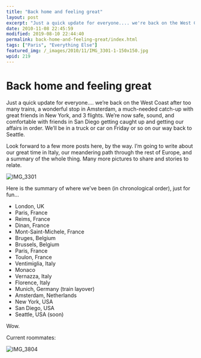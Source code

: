 ```yaml
---
title: "Back home and feeling great"
layout: post
excerpt: "Just a quick update for everyone.... we're back on the West Coast after too many trains, a wonderful stop in Amsterdam, a much-needed catch-up with great friends in New York, and 3 flights. We're now safe, sound, and comfortable with friends in San Diego getting caught up and getting our affairs in order. "
date: 2010-11-08 22:45:59
modified: 2019-08-10 22:44:40
permalink: back-home-and-feeling-great/index.html
tags: ["Paris", "Everything Else"]
featured_img: /_images/2010/11/IMG_3301-1-150x150.jpg
wpid: 219
---
```


# Back home and feeling great

Just a quick update for everyone…. we’re back on the West Coast after too many trains, a wonderful stop in Amsterdam, a much-needed catch-up with great friends in New York, and 3 flights. We’re now safe, sound, and comfortable with friends in San Diego getting caught up and getting our affairs in order. We’ll be in a truck or car on Friday or so on our way back to Seattle.

Look forward to a few more posts here, by the way. I’m going to write about our great time in Italy, our meandering path through the rest of Europe, and a summary of the whole thing. Many more pictures to share and stories to relate.

![](/_images/2010/11/IMG_3301.jpg "IMG_3301")

Here is the summary of where we’ve been (in chronological order), just for fun…

- London, UK
- Paris, France
- Reims, France
- Dinan, France
- Mont-Saint-Michele, France
- Bruges, Belgium
- Brussels, Belgium
- Paris, France
- Toulon, France
- Ventimiglia, Italy
- Monaco
- Vernazza, Italy
- Florence, Italy
- Munich, Germany (train layover)
- Amsterdam, Netherlands
- New York, USA
- San Diego, USA
- Seattle, USA (soon)

Wow.

Current roommates:

![](/_images/2010/11/IMG_3804.jpg "IMG_3804")